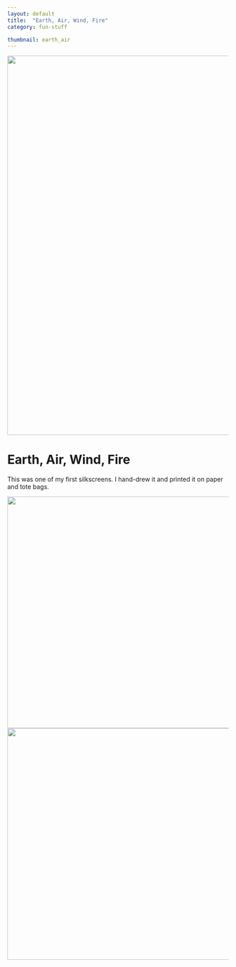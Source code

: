 ```yaml
---
layout: default
title:  "Earth, Air, Wind, Fire"
category: fun-stuff

thumbnail: earth_air
---
```


<img src="{{ site.baseurl}}/images/earth_air_01.jpg" width="790" height="863">

# Earth, Air, Wind, Fire

This was one of my first silkscreens. I hand-drew it and printed it on paper and tote bags.

<img src="{{ site.baseurl}}/images/earth_air_02.jpg" width="790" height="527">
<img src="{{ site.baseurl}}/images/earth_air_03.jpg" width="790" height="527">
